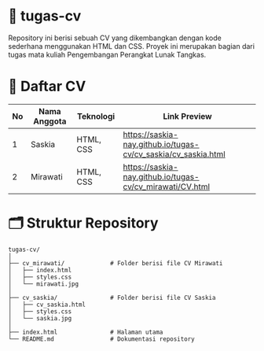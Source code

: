 # 📝 tugas-cv
Repository ini berisi sebuah CV yang dikembangkan dengan kode sederhana menggunakan HTML dan CSS. Proyek ini merupakan bagian dari tugas mata kuliah Pengembangan Perangkat Lunak Tangkas.



# 💼 Daftar CV
| No | Nama Anggota     | Teknologi     | Link Preview     |
|----|------------------|------------|------------|
| 1  | Saskia       | HTML, CSS  | https://saskia-nay.github.io/tugas-cv/cv_saskia/cv_saskia.html  |
| 2  | Mirawati | HTML, CSS| https://saskia-nay.github.io/tugas-cv/cv_mirawati/CV.html |



# 🗂️ Struktur Repository

```
tugas-cv/
│
├── cv_mirawati/             # Folder berisi file CV Mirawati
│   ├── index.html
│   ├── styles.css
│   └── mirawati.jpg
│
├── cv_saskia/               # Folder berisi file CV Saskia
│   ├── cv_saskia.html
│   ├── styles.css
│   └── saskia.jpg
│
├── index.html               # Halaman utama
└── README.md                # Dokumentasi repository
```


